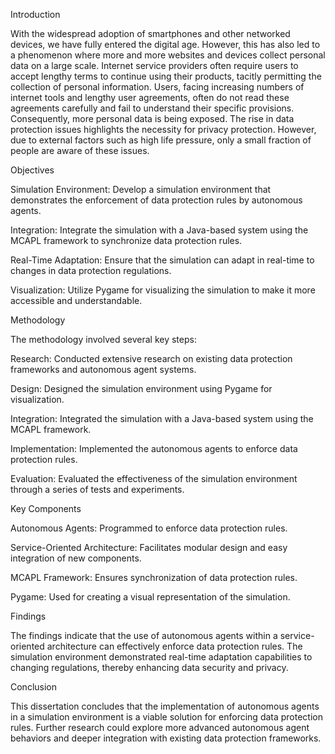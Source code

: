 Introduction

With the widespread adoption of smartphones and other networked devices, we have fully entered the digital age. However, this has also led to a phenomenon where more and more websites and devices collect personal data on a large scale. Internet service providers often require users to accept lengthy terms to continue using their products, tacitly permitting the collection of personal information. Users, facing increasing numbers of internet tools and lengthy user agreements, often do not read these agreements carefully and fail to understand their specific provisions. Consequently, more personal data is being exposed. The rise in data protection issues highlights the necessity for privacy protection. However, due to external factors such as high life pressure, only a small fraction of people are aware of these issues.

Objectives

Simulation Environment: Develop a simulation environment that demonstrates the enforcement of data protection rules by autonomous agents.

Integration: Integrate the simulation with a Java-based system using the MCAPL framework to synchronize data protection rules.

Real-Time Adaptation: Ensure that the simulation can adapt in real-time to changes in data protection regulations.

Visualization: Utilize Pygame for visualizing the simulation to make it more accessible and understandable.

Methodology

The methodology involved several key steps:

Research: Conducted extensive research on existing data protection frameworks and autonomous agent systems.

Design: Designed the simulation environment using Pygame for visualization.

Integration: Integrated the simulation with a Java-based system using the MCAPL framework.

Implementation: Implemented the autonomous agents to enforce data protection rules.

Evaluation: Evaluated the effectiveness of the simulation environment through a series of tests and experiments.

Key Components

Autonomous Agents: Programmed to enforce data protection rules.

Service-Oriented Architecture: Facilitates modular design and easy integration of new components.

MCAPL Framework: Ensures synchronization of data protection rules.

Pygame: Used for creating a visual representation of the simulation.

Findings

The findings indicate that the use of autonomous agents within a service-oriented architecture can effectively enforce data protection rules. The simulation environment demonstrated real-time adaptation capabilities to changing regulations, thereby enhancing data security and privacy.

Conclusion

This dissertation concludes that the implementation of autonomous agents in a simulation environment is a viable solution for enforcing data protection rules. Further research could explore more advanced autonomous agent behaviors and deeper integration with existing data protection frameworks.


